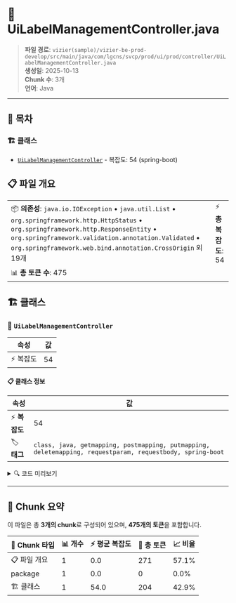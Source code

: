 # 📄 UiLabelManagementController.java

> **파일 경로**: `vizier(sample)/vizier-be-prod-develop/src/main/java/com/lgcns/svcp/prod/ui/prod/controller/UiLabelManagementController.java`  
> **생성일**: 2025-10-13  
> **Chunk 수**: 3개  
> **언어**: Java
---

## 📑 목차

### 🏗️ 클래스
- [`UiLabelManagementController`](#class-uilabelmanagementcontroller) - 복잡도: 54 (spring-boot)

## 📋 파일 개요

| | |
|--|--|
| 📦 **의존성**: `java.io.IOException` • `java.util.List` • `org.springframework.http.HttpStatus` • `org.springframework.http.ResponseEntity` • `org.springframework.validation.annotation.Validated` • `org.springframework.web.bind.annotation.CrossOrigin` 외 19개 | ⚡ **총 복잡도**: 54 |
| 📊 **총 토큰 수**: 475 |  |



## 🏗️ 클래스

### <a id="class-uilabelmanagementcontroller"></a>🎯 `UiLabelManagementController`

| 속성 | 값 |
|------|----|
| ⚡ 복잡도 | 54 |



#### 📋 클래스 정보

| 속성 | 값 |
|------|----|
| ⚡ **복잡도** | 54 || 📍 **라인 범위** | 38-38 |
| 🏷️ **태그** | `class, java, getmapping, postmapping, putmapping, deletemapping, requestparam, requestbody, spring-boot` || 🏗️ **프레임워크** | `spring-boot` |

<details>
<summary>🔍 코드 미리보기</summary>

```java
public class UiLabelManagementController {

	private final UiLabelService labelService;

	@GetMapping
	@Operation(summary = "show label", description = "show label")
	public PageResult<MultiLangLabelDto> getData(@RequestParam Integer page, @RequestParam Integer size, 
							@RequestParam(required = false) String type, @RequestParam(required = false) String value, HttpServletRequest request) {
		String language = request.getHeader("X-Language");
		LabelSearchPagingDto searchPaging = new LabelSearchPagingDto();
		if (page != null && size != null) {
			searchPaging.setPage(page);
			searchPaging.setSize(size);
		}
		searchPaging.setType(type);
		searchPaging.setValue(value);
		searchPaging.setLangCode(language);
		return labelService.findAll(searchPaging);
	}

	@GetMapping("/i18n")
	@Operati...
```

**Chunk 정보**
- 🆔 **ID**: `9a920212373c`
- 📍 **라인**: 38-38
- 📊 **토큰**: 204
- 🏷️ **태그**: `class, java, getmapping, postmapping, putmapping...`

</details>

---





## 🧩 Chunk 요약

이 파일은 총 **3개의 chunk**로 구성되어 있으며, **475개의 토큰**을 포함합니다.

| 🧩 Chunk 타입 | 📊 개수 | ⚡ 평균 복잡도 | 📝 총 토큰 | 📈 비율 |
|---------------|--------|-------------|----------|--------|
| 📋 파일 개요 | 1 | 0.0 | 271 | 57.1% |
| package | 1 | 0.0 | 0 | 0.0% |
| 🏗️ 클래스 | 1 | 54.0 | 204 | 42.9% |

